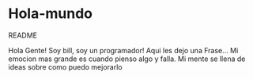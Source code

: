 # Hola-mundo
README


Hola Gente!
Soy bill, soy un programador! Aqui les dejo una Frase...
Mi emocion mas grande es cuando pienso algo y falla. Mi mente se llena de ideas sobre como puedo mejorarlo
